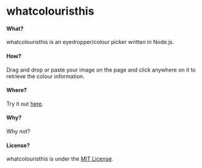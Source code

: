 # whatcolouristhis

#### What?
whatcolouristhis is an eyedropper/colour picker written in Node.js. 


#### How?
Drag and drop or paste your image on the page and click anywhere on it to retrieve the colour information.


#### Where?
Try it out <a href="http://britskit.github.io/whatcolouristhis/">here</a>.

#### Why?
Why not?

#### License?
whatcolouristhis is under the <a href="https://github.com/britskit/whatcolouristhis/blob/master/LICENSE.md">MIT License</a>.
